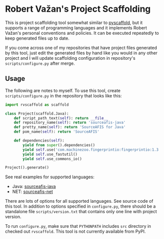 # Robert Važan's Project Scaffolding

This is project scaffolding tool somewhat similar to [pyscaffold](https://pyscaffold.org/en/stable/),
but it supports a range of programming languages and it implements Robert Važan's personal conventions and policies.
It can be executed repeatedly to keep generated files up to date.

If you come across one of my repositories that have project files generated by this tool,
just edit the generated files by hand like you would in any other project
and I will update scaffolding configuration in repository's `scripts/configure.py` after merge.

## Usage

The following are notes to myself.
To use this tool, create `scripts/configure.py` in the repository that looks like this:

```python
import rvscaffold as scaffold

class Project(scaffold.Java):
    def script_path_text(self): return __file__
    def repository_name(self): return 'sourceafis-java'
    def pretty_name(self): return 'SourceAFIS for Java'
    def pom_name(self): return 'SourceAFIS'

    def dependencies(self):
        yield from super().dependencies()
        yield self.use('com.machinezoo.fingerprintio:fingerprintio:1.3.0')
        yield self.use_fastutil()
        yield self.use_commons_io()

Project().generate()
```

See real examples for supported languages:

- Java: [sourceafis-java](https://github.com/robertvazan/sourceafis-java/blob/master/scripts/configure.py)
- NET: [sourceafis-net](https://github.com/robertvazan/sourceafis-net/blob/master/scripts/configure.py)

There are lots of options for all supported languages. See source code of this tool.
In addition to options specified in `configure.py`,
there should be a standalone file `scripts/version.txt` that contains only one line with project version.

To run `configure.py`, make sure that `PYTHONPATH` includes `src` directory in checked out `rvscaffold`.
This tool is not currently available from PyPI.

